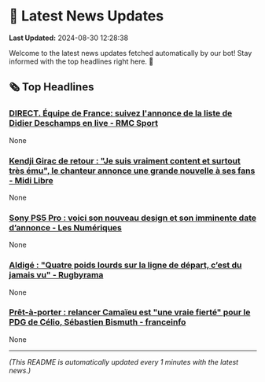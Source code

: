 # 📰 Latest News Updates
**Last Updated:** 2024-08-30 12:28:38

Welcome to the latest news updates fetched automatically by our bot! Stay informed with the top headlines right here. 🚀

## 🗞️ Top Headlines

### [DIRECT. Équipe de France: suivez l'annonce de la liste de Didier Deschamps en live - RMC Sport](https://news.google.com/rss/articles/CBMingJBVV95cUxQSi1VNzhZU09HS2tHR0xjenBjWHRzYk9CN2dHUDJzV3NMZU1iX0pLMFZvV2FXVzYweExJVlpaaUNZWjdUbEZfOWpKQ090dld2dGdxZGJZN2dNQk1DcV84SkZQUHdOVFFhU1U3elBQc1RQLXRvU3RmVWhfT3VWS2lnTmhBNExJaHAtdXZ2Z1NxcXBiZEZKcmFXN1RIMUdlZGh3dG00YlVhNWhNSjNScWE2TjRBZEkwQ3dzY3hzZ2xxVUlBMHgtSUZ5eWJqREtnTXJfVVFveFB3NjBZcmxSNTFFQzlIZU1VSHZYdEcyWFNFSER1QmlKdE1MQWQyRmNxbUZ4b1VQNDhmWkZfZXhBa3pmSXV4Ujg1WHowVDhNbUFB?oc=5)
None

### [Kendji Girac de retour : "Je suis vraiment content et surtout très ému", le chanteur annonce une grande nouvelle à ses fans - Midi Libre](https://news.google.com/rss/articles/CBMi-wFBVV95cUxOcnoybk1UNVJLdC1wMkQ3U0p3cmREWDNfRWp2QkY3T09MTTNPcjU3bmlxS19UdVJPdmtKa0xHX2ZFTElOb2VpMHlnMXZuZmV5d2ZVOG1JZE00Skc5ZURPN3FsMkV6bDBDTUlfVmVISHpmVmpFMmR0WGJzOHRnUC16Z1BOMXhnQU1yb01kSmgzWS00YTB4SnktemNfaFIzMnNobUZPem9HaXV2SzUxSDRPWmZKYjZMN0FmSW5LZkx4M2FHd3gxRkxXd3JpX2hmRTl0NXJWbXJXNm9oc2M1eE5LUGsxeTRlZnRsZDc2UlM4OFNWay1QQnBLeF80NA?oc=5)
None

### [Sony PS5 Pro : voici son nouveau design et son imminente date d’annonce - Les Numériques](https://news.google.com/rss/articles/CBMivwFBVV95cUxNNDhpQXo4eFQwVklydTRveTl0UlRLV3Q1N2dBMXJYTUd0UE8tb1RGeGJpYkdmYWdRNmw2cHdHVDdMeFh3OUlxM1ZKcy1rck5Ud2ZaUktEamNKWjFNTjZFc29YeE5vM255a2NxOURTSDJVQmRjX19jSThOMnE1dWFNZzRVTmVrNWpTenJLN29sTllWTnBiczNuNXRBS2NHbTl5bUxDbUFWSF96TE90V0VubXJWZmxiaE9SUnQ3SWROcw?oc=5)
None

### [Aldigé : "Quatre poids lourds sur la ligne de départ, c’est du jamais vu" - Rugbyrama](https://news.google.com/rss/articles/CBMigAJBVV95cUxQRllKQ19JTDFHWXRuNlEtMERYN3Ewd0dETnpERC1tX1g1akZpS0szS0hjRWRUVUZYUHVSb3YzYjZ2MDlDV0xEbUxPVUJzbm8wSm1nRHcyYjFibkRvR2FIaFIxM1Bzc0k1UXpoQUtqallOd19FQWwwVm5nUWlieEJYTjdWR3NHNGYxdjJBZ0w0ZmJ5dEZUT00yUVZyRURQSzdHSWVEODRnQjdDZ29MWnRtR3dadnhUaHRWZlQ2WGdxYk9Gd2NTakJKVnJydHhPZzNfcTY5dXZ4SWMzblVSTUJBNGl0MU8zbnpWWnljVGMydTg3VW5HR2U4S3BzelhodWZq?oc=5)
None

### [Prêt-à-porter : relancer Camaïeu est "une vraie fierté" pour le PDG de Célio, Sébastien Bismuth - franceinfo](https://news.google.com/rss/articles/CBMi5AFBVV95cUxOUW1zWUtWOGlFMzVIZ2wwVlNHcUM1M3NOVVRyZDRYcEtFbFR0N3NlNm95UHB1Rm1taVUxSEIxUnJKWnRPaG8yZDgtZ2FSaVFFN0J6dGRoa2lNbzN5ZC1hMkJzc2NoNmNjc2gzalZEM1ZIR21telRWNkl0dXVSNVVjVWdkNFdrTnBRQnEwcGE4NUs0MTJHSlVmSk5Mdm9TMXJ4VkxKS1hIWi1aRnlPVDAyU3FNSk5VMFRBcm5TN3kyTG5wSWp3SFNPZUdfZ2FVWHBVZWo5ZVhzbFVVV3pyZS13S0FjQmk?oc=5)
None

---
*(This README is automatically updated every 1 minutes with the latest news.)*
